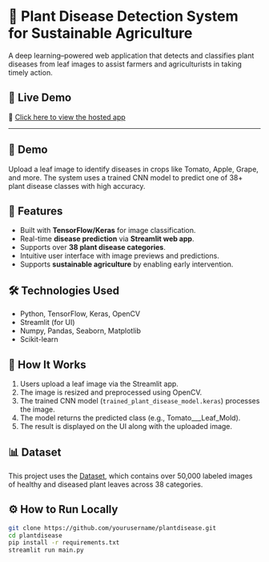 # 🌿 Plant Disease Detection System for Sustainable Agriculture

A deep learning–powered web application that detects and classifies plant diseases from leaf images to assist farmers and agriculturists in taking timely action.
## 🚀 Live Demo

🔗 [Click here to view the hosted app](https://plant-disease-detection-system-v.streamlit.app/)

---

## 🚀 Demo
Upload a leaf image to identify diseases in crops like Tomato, Apple, Grape, and more. The system uses a trained CNN model to predict one of 38+ plant disease classes with high accuracy.

## 🧠 Features
- Built with **TensorFlow/Keras** for image classification.
- Real-time **disease prediction** via **Streamlit web app**.
- Supports over **38 plant disease categories**.
- Intuitive user interface with image previews and predictions.
- Supports **sustainable agriculture** by enabling early intervention.

## 🛠️ Technologies Used
- Python, TensorFlow, Keras, OpenCV
- Streamlit (for UI)
- Numpy, Pandas, Seaborn, Matplotlib
- Scikit-learn

## 🧪 How It Works
1. Users upload a leaf image via the Streamlit app.
2. The image is resized and preprocessed using OpenCV.
3. The trained CNN model (`trained_plant_disease_model.keras`) processes the image.
4. The model returns the predicted class (e.g., Tomato___Leaf_Mold).
5. The result is displayed on the UI along with the uploaded image.

## 📊 Dataset
This project uses the [Dataset](), which contains over 50,000 labeled images of healthy and diseased plant leaves across 38 categories.
## ⚙️ How to Run Locally

```bash
git clone https://github.com/yourusername/plantdisease.git
cd plantdisease
pip install -r requirements.txt
streamlit run main.py
